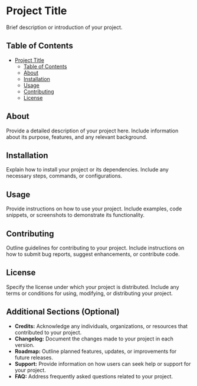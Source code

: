 # Project Title

Brief description or introduction of your project.

## Table of Contents

- [Project Title](#project-title)
  - [Table of Contents](#table-of-contents)
  - [About](#about)
  - [Installation](#installation)
  - [Usage](#usage)
  - [Contributing](#contributing)
  - [License](#license)

## About

Provide a detailed description of your project here. Include information about its purpose, features, and any relevant background.

## Installation

Explain how to install your project or its dependencies. Include any necessary steps, commands, or configurations.

## Usage

Provide instructions on how to use your project. Include examples, code snippets, or screenshots to demonstrate its functionality.

## Contributing

Outline guidelines for contributing to your project. Include instructions on how to submit bug reports, suggest enhancements, or contribute code.

## License

Specify the license under which your project is distributed. Include any terms or conditions for using, modifying, or distributing your project.

## Additional Sections (Optional)

- **Credits:** Acknowledge any individuals, organizations, or resources that contributed to your project.
- **Changelog:** Document the changes made to your project in each version.
- **Roadmap:** Outline planned features, updates, or improvements for future releases.
- **Support:** Provide information on how users can seek help or support for your project.
- **FAQ:** Address frequently asked questions related to your project.

